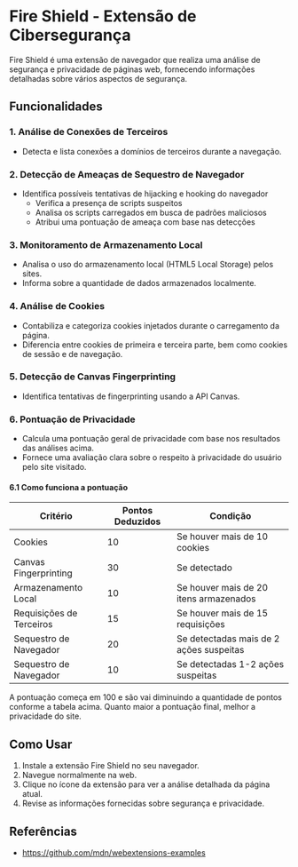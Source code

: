 

# Fire Shield - Extensão de Cibersegurança

Fire Shield é uma extensão de navegador que realiza uma análise de segurança e privacidade de páginas web, fornecendo informações detalhadas sobre vários aspectos de segurança.

## Funcionalidades

### 1. Análise de Conexões de Terceiros 
- Detecta e lista conexões a domínios de terceiros durante a navegação.


### 2. Detecção de Ameaças de Sequestro de Navegador 
- Identifica possíveis tentativas de hijacking e hooking do navegador
    - Verifica a presença de scripts suspeitos
    - Analisa os scripts carregados em busca de padrões maliciosos
    - Atribui uma pontuação de ameaça com base nas detecções

### 3. Monitoramento de Armazenamento Local
- Analisa o uso do armazenamento local (HTML5 Local Storage) pelos sites.
- Informa sobre a quantidade de dados armazenados localmente.

### 4. Análise de Cookies 
- Contabiliza e categoriza cookies injetados durante o carregamento da página.
- Diferencia entre cookies de primeira e terceira parte, bem como cookies de sessão e de navegação.

### 5. Detecção de Canvas Fingerprinting 
- Identifica tentativas de fingerprinting usando a API Canvas.

### 6. Pontuação de Privacidade 
- Calcula uma pontuação geral de privacidade com base nos resultados das análises acima.
- Fornece uma avaliação clara sobre o respeito à privacidade do usuário pelo site visitado.

#### 6.1 Como funciona a pontuação

| Critério | Pontos Deduzidos | Condição |
|----------|------------------|----------|
| Cookies | 10 | Se houver mais de 10 cookies |
| Canvas Fingerprinting | 30 | Se detectado |
| Armazenamento Local | 10 | Se houver mais de 20 itens armazenados |
| Requisições de Terceiros | 15 | Se houver mais de 15 requisições |
| Sequestro de Navegador | 20 | Se detectadas mais de 2 ações suspeitas |
| Sequestro de Navegador | 10 | Se detectadas 1-2 ações suspeitas |


A pontuação começa em 100 e são vai diminuindo a quantidade de pontos conforme a tabela acima. Quanto maior a pontuação final, melhor a privacidade do site.

## Como Usar

1. Instale a extensão Fire Shield no seu navegador.
2. Navegue normalmente na web.
3. Clique no ícone da extensão para ver a análise detalhada da página atual.
4. Revise as informações fornecidas sobre segurança e privacidade.

## Referências
* https://github.com/mdn/webextensions-examples
